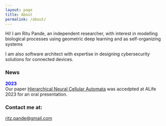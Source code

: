 ```yaml
---
layout: page
title: About
permalink: /about/
---
```


Hi! I am Ritu Pande, an independent researcher, with interest in modelling biological processes using geometric deep learning and as self-organizing systems 

I am also software architect with expertise in designing cybersecurity solutions for connected devices. 

### News

<span style="color:blue"> <b> 2023 </b> </span>  
Our paper [Hierarchical Neural Cellular Automata]() was accedpted at ALife 2023 for an oral presentation.  

### Contact me at:

[ritz.pande@gmail.com](mailto:ritz.pande@gmail.com)
